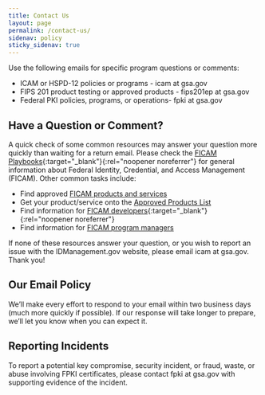 ```yaml
---
title: Contact Us
layout: page
permalink: /contact-us/
sidenav: policy
sticky_sidenav: true
---
```


Use the following emails for specific program questions or comments:
- ICAM or HSPD-12 policies or programs - icam at gsa.gov
- FIPS 201 product testing or approved products - fips201ep at gsa.gov
- Federal PKI policies, programs, or operations- fpki at gsa.gov

## Have a Question or Comment?
A quick check of some common resources may answer your question more quickly than waiting for a return email. Please check the [FICAM Playbooks](https://playbooks.idmanagement.gov){:target="_blank"}{:rel="noopener noreferrer"} for general information about Federal Identity, Credential, and Access Management (FICAM). Other common tasks include:

- Find approved [FICAM products and services](../buy/icamsolutions/)
- Get your product/service onto the [Approved Products List](../buy#products/)
- Find information for [FICAM developers](https://playbooks.idmanagement.gov){:target="_blank"}{:rel="noopener noreferrer"}
- Find information for [FICAM program managers](../governance/)

If none of these resources answer your question, or you wish to report an issue with the IDManagement.gov website, please email icam at gsa.gov. Thank you!

## Our Email Policy

We’ll make every effort to respond to your email within two business days (much more quickly if possible). If our response will take longer to prepare, we’ll let you know when you can expect it.

## Reporting Incidents

To report a potential key compromise, security incident, or fraud, waste, or abuse involving FPKI certificates, please contact fpki at gsa.gov with supporting evidence of the incident.
